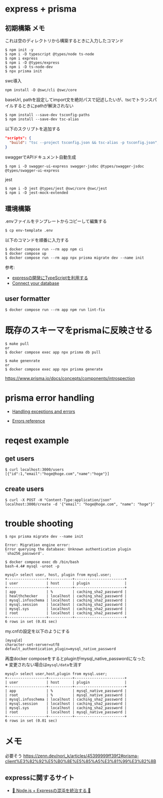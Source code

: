 # express + prisma

## 初期構築 メモ
これは空のディレクトリから構築するときに入力したコマンド
```
$ npm init -y
$ npm i -D typescript @types/node ts-node
$ npm i express
$ npm i -D @types/express
$ npm i -D ts-node-dev 
$ npx prisma init
```

swc導入
```
npm install -D @swc/cli @swc/core
```

baseUrl, pathを設定してimport文を絶対パスで記述したいが、tscでトランスパイルするときにpathが解決されない
```
$ npm install --save-dev tsconfig-paths
$ npm install --save-dev tsc-alias
```
以下のスクリプトを追加する
```json
"scripts": {
  "build": "tsc --project tsconfig.json && tsc-alias -p tsconfig.json",
}
```

swaggerでAPIドキュメント自動生成
``` 
$ npm i -D swagger-ui-express swagger-jsdoc @types/swagger-jsdoc @types/swagger-ui-express
```

jest 
```
$ npm i -D jest @types/jest @swc/core @swc/jest
$ npm i -D jest-mock-extended
```

## 環境構築

.envファイルをテンプレートからコピーして編集する
```
$ cp env-template .env
```

以下のコマンドを順番に入力する
```
$ docker compose run --rm app npm ci
$ docker compose up 
$ docker compose run --rm app npx prisma migrate dev --name init
```

参考:
- [expressの開発にTypeScriptを利用する](https://qiita.com/zaburo/items/69726cc42ef774990279)
- [Connect your database](https://www.prisma.io/docs/getting-started/setup-prisma/start-from-scratch/relational-databases/connect-your-database-typescript-mysql)

## user formatter

```
$ docker compose run --rm app npm run lint-fix
```

# 既存のスキーマをprismaに反映させる
```
$ make pull 
or 
$ docker compose exec app npx prisma db pull 

$ make genenrate
or
$ docker compose exec app npx prisma generate
```
https://www.prisma.io/docs/concepts/components/introspection

# prisma error handling
- [Handling exceptions and errors](https://www.prisma.io/docs/concepts/components/prisma-client/handling-exceptions-and-errors)

- [Errors reference](https://www.prisma.io/docs/reference/api-reference/error-reference)


# reqest example

## get users
```
$ curl localhost:3000/users
[{"id":1,"email":"hoge@hoge.com","name":"hoge"}]
```

## create users
```
$ curl -X POST -H "Content-Type:application/json" localhost:3000/create -d '{"email": "hoge@hoge.com", "name": "hoge"}'
```

# trouble shooting

```
$ npx prisma migrate dev --name init

Error: Migration engine error:
Error querying the database: Unknown authentication plugin `sha256_password'.

$ docker compose exec db /bin/bash  
bash-4.4# mysql -uroot -p

mysql> select user, host, plugin from mysql.user;
+------------------+-----------+-----------------------+
| user             | host      | plugin                |
+------------------+-----------+-----------------------+
| app              | %         | caching_sha2_password |
| healthchecker    | localhost | caching_sha2_password |
| mysql.infoschema | localhost | caching_sha2_password |
| mysql.session    | localhost | caching_sha2_password |
| mysql.sys        | localhost | caching_sha2_password |
| root             | localhost | caching_sha2_password |
+------------------+-----------+-----------------------+
6 rows in set (0.01 sec)
```

my.cnfの設定を以下のようにする
```
[mysqld]
character-set-server=utf8
default_authentication_plugin=mysql_native_password
```

再度docker composeをするとpluginがmysql_native_passwordになった  
※ 変更されない場合は`mysql/data`を消す
```
mysql> select user,host,plugin from mysql.user;
+------------------+-----------+-----------------------+
| user             | host      | plugin                |
+------------------+-----------+-----------------------+
| app              | %         | mysql_native_password |
| root             | %         | mysql_native_password |
| mysql.infoschema | localhost | caching_sha2_password |
| mysql.session    | localhost | caching_sha2_password |
| mysql.sys        | localhost | caching_sha2_password |
| root             | localhost | mysql_native_password |
+------------------+-----------+-----------------------+
6 rows in set (0.01 sec)
```

# メモ
必要そう
https://zenn.dev/nori_k/articles/45399999ff39f2#prisma-client%E3%82%92%E5%B0%8E%E5%85%A5%E3%81%99%E3%82%8B


## expressに関するサイト

- [🤺 Node.js + Expressの混沌を統治する 🤺](https://inside.estie.co.jp/entry/2020/09/17/090000)